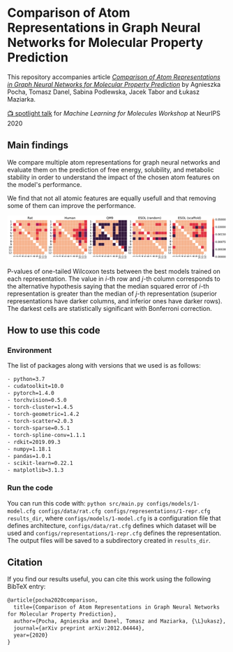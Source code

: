 # Comparison of Atom Representations in Graph Neural Networks for Molecular Property Prediction

This repository accompanies article [*Comparison of Atom Representations in Graph Neural Networks for Molecular Property Prediction*](https://arxiv.org/abs/2012.04444) by Agnieszka Pocha, Tomasz Danel, Sabina Podlewska, Jacek Tabor and Łukasz Maziarka.

[:tv: spotlight talk](https://slideslive.com/38942399) for *Machine Learning for Molecules Workshop* at NeurIPS 2020

## Main findings

We compare multiple atom representations for graph neural networks and evaluate them on the prediction of free energy, solubility, and metabolic stability in order to understand the impact of the chosen atom features on the model's performance.

We find that not all atomic features are equally usefull and that removing some of them can improve the performance.

![Image](img/wilcoxon.png)

P-values of one-tailed Wilcoxon tests between the best models trained on each representation. The value in $i$-th row and $j$-th column corresponds to the alternative hypothesis saying that the median squared error of $i$-th representation is greater than the median of $j$-th representation (superior representations have darker columns, and inferior ones have darker rows). The darkest cells are statistically significant with Bonferroni correction.

## How to use this code

### Environment

The list of packages along with versions that we used is as follows:

```
- python=3.7
- cudatoolkit=10.0
- pytorch=1.4.0
- torchvision=0.5.0
- torch-cluster=1.4.5
- torch-geometric=1.4.2
- torch-scatter=2.0.3
- torch-sparse=0.5.1
- torch-spline-conv=1.1.1
- rdkit=2019.09.3
- numpy=1.18.1
- pandas=1.0.1
- scikit-learn=0.22.1
- matplotlib=3.1.3
```

### Run the code

You can run this code with: `python src/main.py configs/models/1-model.cfg configs/data/rat.cfg configs/representations/1-repr.cfg results_dir`, where `configs/models/1-model.cfg` is a configuration file that defines  architecture, `configs/data/rat.cfg` defines which dataset will be used and `configs/representations/1-repr.cfg` defines the representation. The output files will be saved to a subdirectory created in `results_dir`.

## Citation

If you find our results useful, you can cite this work using the following BibTeX entry:

```
@article{pocha2020comparison,
  title={Comparison of Atom Representations in Graph Neural Networks for Molecular Property Prediction},
  author={Pocha, Agnieszka and Danel, Tomasz and Maziarka, {\L}ukasz},
  journal={arXiv preprint arXiv:2012.04444},
  year={2020}
}
```
